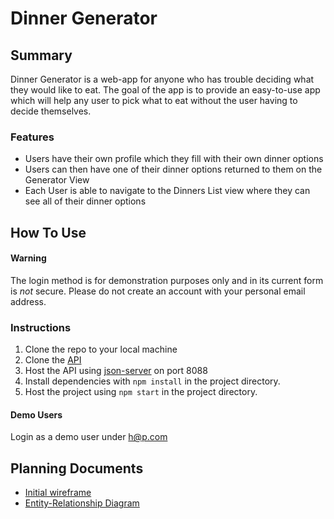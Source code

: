 # Dinner Generator
## Summary
Dinner Generator is a web-app for anyone who has trouble deciding what they would like to eat. The goal of the app is to provide an easy-to-use app which will help any user to pick what to eat without the user having to decide themselves.

### Features
* Users have their own profile which they fill with their own dinner options
* Users can then have one of their dinner options returned to them on the Generator View
* Each User is able to navigate to the Dinners List view where they can see all of their dinner options

## How To Use

#### Warning
The login method is for demonstration purposes only and in its current form is *not* secure. Please do not create an account with your personal email address.

### Instructions
1. Clone the repo to your local machine
2. Clone the [API](https://github.com/user1hunter/dinner-generator-api)
3. Host the API using [json-server](https://github.com/typicode/json-server) on port 8088
4. Install dependencies with `npm install` in the project directory.
5. Host the project using `npm start` in the project directory.

#### Demo Users

Login as a demo user under h@p.com



## Planning Documents
* [Initial wireframe](https://miro.com/app/board/o9J_lkR0ZMc=/)
* [Entity-Relationship Diagram](https://dbdiagram.io/d/61e7938abb7a646986fb4d5f)

